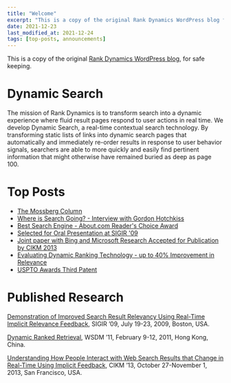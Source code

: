 ```yaml
---
title: "Welcome"
excerpt: "This is a copy of the original Rank Dynamics WordPress blog for safe keeping. Open this post to find our mission, links to top posts and published research."
date: 2021-12-23
last_modified_at: 2021-12-24
tags: [top-posts, announcements]
---
```

This is a copy of the original [Rank Dynamics WordPress blog](https://blog.rankdynamics.com/), for safe keeping.

# Dynamic Search
The mission of Rank Dynamics is to transform search into a dynamic experience where fluid result pages respond to user actions in real time. We develop Dynamic Search, a real-time contextual search technology. By transforming static lists of links into dynamic search pages that automatically and immediately re-order results in response to user behavior signals, searchers are able to more quickly and easily find pertinent information that might otherwise have remained buried as deep as page 100.

# Top Posts
 - [The Mossberg Column](/rank-dynamics/googles-searchwiki-surf-canyon-share-the-mossberg-solutions-column)
 - [Where is Search Going? - Interview with Gordon Hotchkiss](http://blog.rankdynamics.com/2010/08/06/where-is-search-going-search-engine-land-interview-with-gordon-hotchkiss/ "Where is Search Going? - Interview with Gordon Hotchkiss")
-   [Best Search Engine - About.com Reader's Choice Award](http://blog.rankdynamics.com/2010/03/04/best-search-engine-winner/ "Best Search Engine - About.com Reader's Choice Award")
-   [Selected for Oral Presentation at SIGIR '09](http://blog.rankdynamics.com/2009/07/15/selected-for-oral-presentation-at-sigir-09/ "Selected for Oral Presentation at SIGIR '09")
-   [Joint paper with Bing and Microsoft Research Accepted for Publication by CIKM 2013](http://blog.rankdynamics.com/2013/08/12/joint-paper-with-bing-and-microsoft-research-accepted-for-publication-by-cikm-2013/ "Joint paper with Bing and Microsoft Research Accepted for Publication by CIKM 2013")
-   [Evaluating Dynamic Ranking Technology - up to 40% Improvement in Relevance](http://blog.rankdynamics.com/2008/12/01/evaluating-surf-canyon’s-technology-part-2/ "Evaluating Dynamic Ranking Technology - up to 40% Improvement in Relevance")
-   [USPTO Awards Third Patent](http://blog.rankdynamics.com/2013/04/30/uspto-awards-third-patent-to-surf-canyon/ "USPTO Awards Third Patent")

# Published Research
[Demonstration of Improved Search Result Relevancy Using Real-Time Implicit Relevance Feedback](/assets/papers/SurfCanyonDemonstrationResearchPaper.pdf), SIGIR ’09, July 19-23, 2009, Boston, USA.

[Dynamic Ranked Retrieval](/assets/papers/wsdm11Brandt_etal_11a.pdf), WSDM ’11, February 9-12, 2011, Hong Kong, China.

[Understanding How People Interact with Web Search Results that Change in Real-Time Using Implicit Feedback](/assets/papers/cikm13HowPeopleInteractWithSearch.pdf), CIKM ’13, October 27-November 1, 2013, San Francisco, USA.
